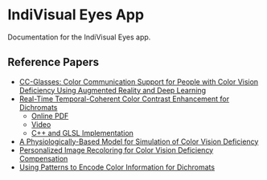 # IndiVisual Eyes App

Documentation for the IndiVisual Eyes app.

## Reference Papers

* [CC-Glasses: Color Communication Support for People with Color Vision
  Deficiency Using Augmented Reality and Deep Learning](papers/2023CC-GlassAHs2023.pdf)
* [Real-Time Temporal-Coherent Color Contrast Enhancement
  for Dichromats](papers/Machado_Oliveira_EuroVis2010.pdf)
  * [Online PDF](https://www.inf.ufrgs.br/~oliveira/pubs_files/CVD_PCA/Machado_Oliveira_EuroVis2010.pdf)
  * [Video](https://vimeo.com/13130295)
  * [C++ and GLSL Implementation](https://www.inf.ufrgs.br/~oliveira/pubs_files/CVD_PCA/CVD_PCA.html)
* [A Physiologically-Based Model for Simulation of Color Vision Deficiency](papers/Machado_Oliveira_Fernandes_CVD_Vis2009_final.pdf)
* [Personalized Image Recoloring for Color Vision
  Deficiency Compensation](papers/Personalized_Image_Recoloring_for_Color_Vision_Deficiency_Compensation.pdf)
* [Using Patterns to Encode Color Information for Dichromats](papers/Using_Patterns_to_Encode_Color_Information_for_Dic.pdf)
